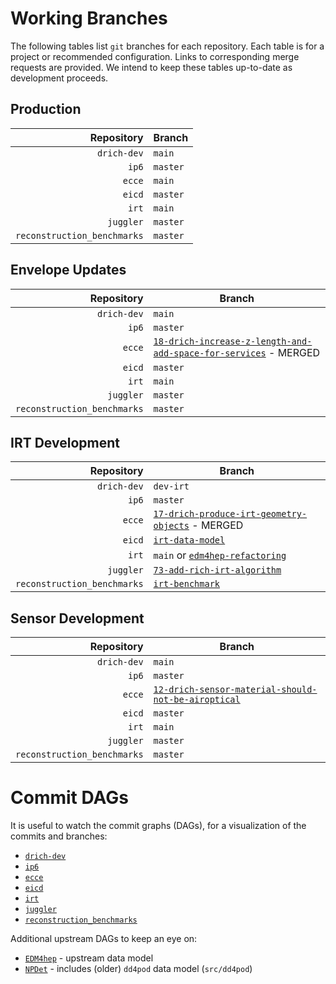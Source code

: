 # Working Branches

The following tables list `git` branches for each repository. Each table is for a 
project or recommended configuration. Links to corresponding merge requests are provided.
We intend to keep these tables up-to-date as development proceeds.

## Production
| Repository                  | Branch   |
| --:                         | ---      |
| `drich-dev`                 | `main`   |
| `ip6`                       | `master` |
| `ecce`                      | `main`   |
| `eicd`                      | `master` |
| `irt`                       | `main`   |
| `juggler`                   | `master` |
| `reconstruction_benchmarks` | `master` |

## Envelope Updates
| Repository                  | Branch                                                                                                                                |
| --:                         | ---                                                                                                                                   |
| `drich-dev`                 | `main`                                                                                                                                |
| `ip6`                       | `master`                                                                                                                              |
| `ecce`                      | [`18-drich-increase-z-length-and-add-space-for-services`](https://eicweb.phy.anl.gov/EIC/detectors/ecce/-/merge_requests/33) - MERGED |
| `eicd`                      | `master`                                                                                                                              |
| `irt`                       | `main`                                                                                                                                |
| `juggler`                   | `master`                                                                                                                              |
| `reconstruction_benchmarks` | `master`                                                                                                                              |

## IRT Development
| Repository                  | Branch                                                                                                       |
| --:                         | ---                                                                                                          |
| `drich-dev`                 | `dev-irt`                                                                                                    |
| `ip6`                       | `master`                                                                                                     |
| `ecce`                      | [`17-drich-produce-irt-geometry-objects`](https://eicweb.phy.anl.gov/EIC/detectors/ecce/-/merge_requests/31) - MERGED |
| `eicd`                      | [`irt-data-model`](https://eicweb.phy.anl.gov/EIC/eicd/-/merge_requests/70)                                  |
| `irt`                       | `main` or [`edm4hep-refactoring`](https://eicweb.phy.anl.gov/EIC/irt/-/merge_requests/10)                    |
| `juggler`                   | [`73-add-rich-irt-algorithm`](https://eicweb.phy.anl.gov/EIC/juggler/-/merge_requests/377)                   |
| `reconstruction_benchmarks` | [`irt-benchmark`](https://eicweb.phy.anl.gov/EIC/benchmarks/reconstruction_benchmarks/-/merge_requests/222)  |

## Sensor Development
| Repository                  | Branch                                                                                                                   |
| --:                         | ---                                                                                                                      |
| `drich-dev`                 | `main`                                                                                                                   |
| `ip6`                       | `master`                                                                                                                 |
| `ecce`                      | [`12-drich-sensor-material-should-not-be-airoptical`](https://eicweb.phy.anl.gov/EIC/detectors/ecce/-/merge_requests/28) |
| `eicd`                      | `master`                                                                                                                 |
| `irt`                       | `main`                                                                                                                   |
| `juggler`                   | `master`                                                                                                                 |
| `reconstruction_benchmarks` | `master`                                                                                                                 |


# Commit DAGs
It is useful to watch the commit graphs (DAGs), for a visualization of the commits and branches:
- [`drich-dev`](https://github.com/c-dilks/drich-dev/network)
- [`ip6`](https://eicweb.phy.anl.gov/EIC/detectors/ip6/-/network/master)
- [`ecce`](https://eicweb.phy.anl.gov/EIC/detectors/ecce/-/network/main)
- [`eicd`](https://eicweb.phy.anl.gov/EIC/eicd/-/network/master)
- [`irt`](https://eicweb.phy.anl.gov/EIC/irt/-/network/main)
- [`juggler`](https://eicweb.phy.anl.gov/EIC/juggler/-/network/master)
- [`reconstruction_benchmarks`](https://eicweb.phy.anl.gov/EIC/benchmarks/reconstruction_benchmarks/-/network/master)

Additional upstream DAGs to keep an eye on:
- [`EDM4hep`](https://github.com/key4hep/EDM4hep/network) - upstream data model
- [`NPDet`](https://eicweb.phy.anl.gov/EIC/NPDet/-/network/master) - includes (older) `dd4pod` data model (`src/dd4pod`)

